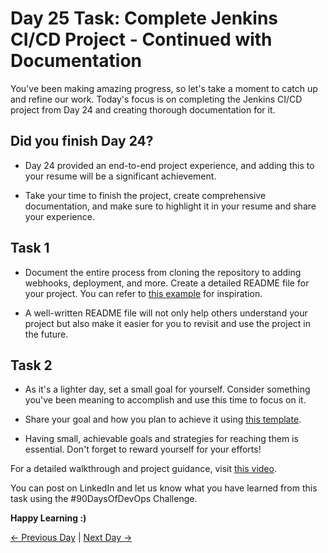 # Day 25 Task: Complete Jenkins CI/CD Project - Continued with Documentation

You've been making amazing progress, so let's take a moment to catch up and refine our work. Today's focus is on completing the Jenkins CI/CD project from Day 24 and creating thorough documentation for it.

## Did you finish Day 24?

- Day 24 provided an end-to-end project experience, and adding this to your resume will be a significant achievement.

- Take your time to finish the project, create comprehensive documentation, and make sure to highlight it in your resume and share your experience.

## Task 1

- Document the entire process from cloning the repository to adding webhooks, deployment, and more. Create a detailed README file for your project. You can refer to [this example](https://github.com/LondheShubham153/fynd-my-movie/blob/master/README.md) for inspiration.

- A well-written README file will not only help others understand your project but also make it easier for you to revisit and use the project in the future.

## Task 2

- As it's a lighter day, set a small goal for yourself. Consider something you've been meaning to accomplish and use this time to focus on it.

- Share your goal and how you plan to achieve it using [this template](https://www.linkedin.com/posts/shubhamlondhe1996_taking-resolutions-and-having-goals-for-an-activity-7023858409762373632-s2J8?utm_source=share&utm_medium=member_desktop).

- Having small, achievable goals and strategies for reaching them is essential. Don't forget to reward yourself for your efforts!

For a detailed walkthrough and project guidance, visit [this video](https://youtu.be/nplH3BzKHPk).

You can post on LinkedIn and let us know what you have learned from this task using the #90DaysOfDevOps Challenge.

**Happy Learning :)**

[← Previous Day](../day24/README.md) | [Next Day →](../day26/README.md)
